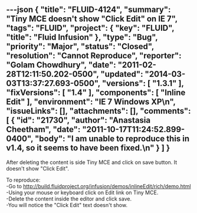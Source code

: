 ---json
{
  "title": "FLUID-4124",
  "summary": "Tiny MCE doesn't show \"Click Edit\" on IE 7",
  "tags": "FLUID",
  "project": {
    "key": "FLUID",
    "title": "Fluid Infusion"
  },
  "type": "Bug",
  "priority": "Major",
  "status": "Closed",
  "resolution": "Cannot Reproduce",
  "reporter": "Golam Chowdhury",
  "date": "2011-02-28T12:11:50.202-0500",
  "updated": "2014-03-03T13:37:27.693-0500",
  "versions": [
    "1.3.1"
  ],
  "fixVersions": [
    "1.4"
  ],
  "components": [
    "Inline Edit"
  ],
  "environment": "IE 7 Windows XP\n",
  "issueLinks": [],
  "attachments": [],
  "comments": [
    {
      "id": "21730",
      "author": "Anastasia Cheetham",
      "date": "2011-10-17T11:24:52.899-0400",
      "body": "I am unable to reproduce this in v1.4, so it seems to have been fixed.\n"
    }
  ]
}
---
After deleting the content is side Tiny MCE and click on save button. It doesn't show "Click Edit".

To reproduce:\
-Go to <http://build.fluidproject.org/infusion/demos/inlineEdit/rich/demo.html>\
-Using your mouse or keyboard click on Edit link on Tiny MCE.\
-Delete the content inside the editor and click save.\
-You will notice the "Click Edit" text doesn't show.

        